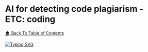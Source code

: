 # AI for detecting code plagiarism - ETC: coding
[🏠 Back To Table of Contents]( /README.md )

[![Typing SVG](https://readme-typing-svg.demolab.com?font=Fira+Code&pause=1000&random=false&width=435&lines=Last+updated%3A+17%2F11%2F2023%2C+11.30PM)](https://git.io/typing-svg)